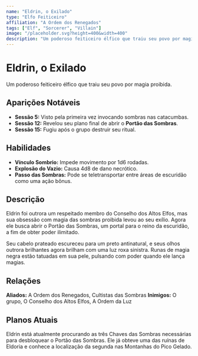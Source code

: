 ```yaml
---
name: "Eldrin, o Exilado"
type: "Elfo Feiticeiro"
affiliation: "A Ordem dos Renegados"
tags: ["Elf", "Sorcerer", "Villain"]
image: "/placeholder.svg?height=400&width=400"
description: "Um poderoso feiticeiro élfico que traiu seu povo por magia proibida."
---
```


# Eldrin, o Exilado

Um poderoso feiticeiro élfico que traiu seu povo por magia proibida.

## Aparições Notáveis

- **Sessão 5:** Visto pela primeira vez invocando sombras nas catacumbas.
- **Sessão 12:** Revelou seu plano final de abrir o **Portão das Sombras**.
- **Sessão 15:** Fugiu após o grupo destruir seu ritual.

## Habilidades

- **Vínculo Sombrio:** Impede movimento por 1d6 rodadas.
- **Explosão do Vazio:** Causa 4d8 de dano necrótico.
- **Passo das Sombras:** Pode se teletransportar entre áreas de escuridão como uma ação bônus.

## Descrição

Eldrin foi outrora um respeitado membro do Conselho dos Altos Elfos, mas sua obsessão com magia das sombras proibida levou ao seu exílio. Agora ele busca abrir o Portão das Sombras, um portal para o reino da escuridão, a fim de obter poder ilimitado.

Seu cabelo prateado escureceu para um preto antinatural, e seus olhos outrora brilhantes agora brilham com uma luz roxa sinistra. Runas de magia negra estão tatuadas em sua pele, pulsando com poder quando ele lança magias.

## Relações

**Aliados:** A Ordem dos Renegados, Cultistas das Sombras
**Inimigos:** O grupo, O Conselho dos Altos Elfos, A Ordem da Luz

## Planos Atuais

Eldrin está atualmente procurando as três Chaves das Sombras necessárias para desbloquear o Portão das Sombras. Ele já obteve uma das ruínas de Eldoria e conhece a localização da segunda nas Montanhas do Pico Gelado.

